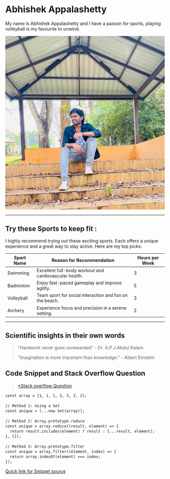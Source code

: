 # Abhishek Appalashetty

My name is Abhishek Appalashetty and I have a passon for sports, playing volleyball is my favourite to unwind.

![Abhishek Appalashetty](Abhishek.jpg)

----------------------------------------------------------------------------------------

## Try these Sports to keep fit :

I highly recommend trying out these exciting sports. Each offers a unique experience and a great way to stay active. Here are my top picks:

| Sport Name       | Reason for Recommendation                               | Hours per Week |
|------------------|---------------------------------------------------------|----------------|
| Swimming         | Excellent full-body workout and cardiovascular health.  | 3              |
| Badminton        | Enjoy fast-paced gameplay and improve agility.          | 5              |
| Volleyball       | Team sport for social interaction and fun on the beach. | 3              |
| Archery          | Experience focus and precision in a serene setting.     | 2              |

------------------------------------------------------------------------------------------------

## Scientific insights in their own words

> "Hardwork never goes unrewarded" - Dr. A.P.J.Abdul Kalam

> "Imagination is more important than knowledge." - Albert Einstein

## Code Snippet and Stack Overflow Question

> [*Stack overflow Question](https://stackoverflow.com/questions/9229645/remove-duplicate-values-from-js-array)

```
const array = [1, 1, 1, 3, 3, 2, 2];

// Method 1: Using a Set
const unique = [...new Set(array)];

// Method 2: Array.prototype.reduce
const unique = array.reduce((result, element) => {
  return result.includes(element) ? result : [...result, element];
}, []);

// Method 3: Array.prototype.filter
const unique = array.filter((element, index) => {
  return array.indexOf(element) === index;
});

```
[Quick link for Snippet source](https://css-tricks.com/snippets/javascript/remove-duplicates-from-an-array/)
